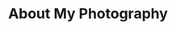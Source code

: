 ---
type: about
title: About My Photography
description: >
  I am passionate about film photography and enjoy capturing moments with my collection of vintage cameras and lenses. 
  Each piece in my collection has its own story and contributes to my creative journey.
---